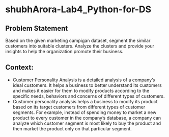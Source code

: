 # shubhArora-Lab4_Python-for-DS

## Problem Statement
Based on the given marketing campigan dataset, segment the similar customers into suitable clusters. Analyze the clusters and provide your insights to help the organization promote their business.

## Context:
- Customer Personality Analysis is a detailed analysis of a company’s ideal customers. It helps a business to better understand its customers and makes it easier for them to modify products according to the specific needs, behaviors and concerns of different types of customers.
- Customer personality analysis helps a business to modify its product based on its target customers from different types of customer segments. For example, instead of spending money to market a new product to every customer in the company’s database, a company can analyze which customer segment is most likely to buy the product and then market the product only on that particular segment.
